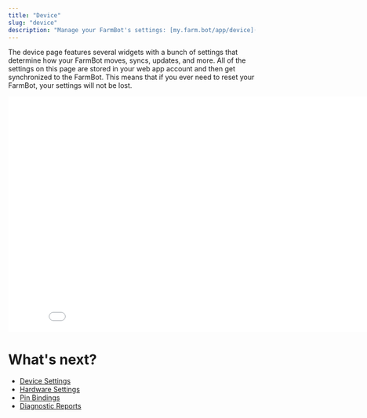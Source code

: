 ```yaml
---
title: "Device"
slug: "device"
description: "Manage your FarmBot's settings: [my.farm.bot/app/device](https://my.farm.bot/app/device)"
---
```


The device page features several widgets with a bunch of settings that determine how your FarmBot moves, syncs, updates, and more. All of the settings on this page are stored in your web app account and then get synchronized to the FarmBot. This means that if you ever need to reset your FarmBot, your settings will not be lost.

<iframe class="embedly-embed" src="//cdn.embedly.com/widgets/media.html?src=https%3A%2F%2Fwww.youtube.com%2Fembed%2Fvideoseries%3Flist%3DPLMhsMRlKjcNIYlDKDdKvPQuHqBjjS1ZGc&url=http%3A%2F%2Fwww.youtube.com%2Fwatch%3Fv%3D3pJeOXuOUbg&image=https%3A%2F%2Fi.ytimg.com%2Fvi%2F3pJeOXuOUbg%2Fhqdefault.jpg&key=f2aa6fc3595946d0afc3d76cbbd25dc3&type=text%2Fhtml&schema=youtube" width="854" height="480" scrolling="no" frameborder="0" allowfullscreen></iframe>


# What's next?

 * [Device Settings](device/device-settings.md)
 * [Hardware Settings](device/hardware-settings.md)
 * [Pin Bindings](device/pin-bindings.md)
 * [Diagnostic Reports](device/diagnostic-reports.md)
